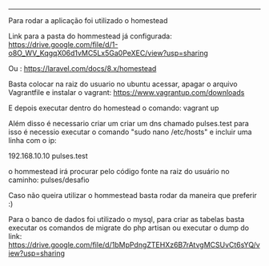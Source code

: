 -----

Para rodar a aplicação foi utilizado o homestead

Link para a pasta do hommestead já configurada: https://drive.google.com/file/d/1-o8O_WV_KqgqX06d1vMC5Lx5Ga0PeXEC/view?usp=sharing

Ou : https://laravel.com/docs/8.x/homestead

Basta colocar na raiz do usuario no ubuntu acessar, apagar o arquivo Vagrantfile e instalar o vagrant: https://www.vagrantup.com/downloads

E depois executar dentro do homestead o comando: vagrant up

Além disso é necessario criar um criar um dns chamado  pulses.test para isso é necessio executar o comando "sudo nano /etc/hosts" e incluir uma linha com o ip:

192.168.10.10   pulses.test

o hommestead irá procurar pelo código fonte na raiz do usuário no caminho: pulses/desafio

Caso não queira utilizar o hommestead basta rodar da maneira que preferir :)


 Para o banco de dados foi utilizado o mysql, para criar as tabelas basta executar os comandos de migrate do php artisan ou executar o dump do link: https://drive.google.com/file/d/1bMpPdngZTEHXz6B7rAtvgMCSUvCt6sYQ/view?usp=sharing
